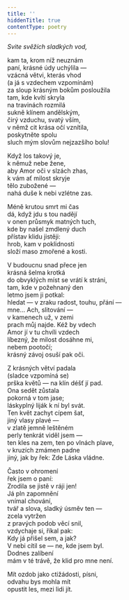 ```yaml
---
title: ''
hiddenTitle: true
contentType: poetry
---
```


<section>

_Svite svěžích sladkých vod,_

kam ta, krom níž neuznám  
paní, krásné údy uchýlila —  
vzácná větvi, kterás vhod  
(a já s vzdechem vzpomínám)  
za sloup krásným bokům posloužila  
tam, kde kvítí skryla  
na travinách rozmilá  
sukně klínem andělským,  
čirý vzduchu, svatý vším,  
v němž cit krása očí vznítila,  
poskytněte spolu  
sluch mým slovům nejzazšího bolu!

</section>

<section>

Když los takový je,  
k němuž nebe žene,  
aby Amor oči v slzách zhas,  
k vám ať milost skryje  
tělo zubožené —  
nahá duše k nebi vzlétne zas.

</section>

<section>

Méně krutou smrt mi čas  
dá, když jdu s tou nadějí  
v onen průsmyk matných tuch,  
kde by našel zmdlený duch  
přístav klidu jistěji:  
hrob, kam v poklidnosti  
složí maso zmořené a kosti.

</section>

<section>

V budoucnu snad přece jen  
krásná šelma krotká  
do obvyklých míst se vrátí k stráni,  
tam, kde v požehnaný den  
letmo jsem ji potkal:  
hledat — v zraku radost, touhu, přání —  
mne… Ach, slitování —  
v kamenech už, v zemi  
prach můj najde. Kéž by vdech  
Amor jí v tu chvíli vzdech  
líbezný, že milost dosáhne mi,  
nebem pootočí;  
krásný závoj osuší pak oči.

</section>

<section>

Z krásných větví padala  
(sladce vzpomíná se)  
prška květů — na klín déšť jí pad.  
Ona sedět zůstala  
pokorná v tom jase;  
láskyplný liják k ní byl svát.  
Ten květ zachyt cípem šat,  
jiný vlasy plavé —  
v zlatě jemně leštěném  
perly tenkrát viděl jsem —  
ten kles na zem, ten po vlnách plave,  
v kruzích zmámen padne  
jiný, jak by řek: Zde Láska vládne.

</section>

<section>

Často v ohromení  
řek jsem o paní:  
Zrodila se jistě v ráji jen!  
Já pln zapomnění  
vnímal chování,  
tvář a slova, sladký úsměv ten —  
zcela vytržen  
z pravých podob věcí snil,  
vzdychaje si, říkal pak:  
Kdy já přišel sem, a jak?  
V nebi cítil se — ne, kde jsem byl.  
Dodnes zalíbení  
mám v té trávě, že klid pro mne není.

</section>

<section>

Mít ozdob jako ctižádosti, písni,  
odvahu bys mohla mít  
opustit les, mezi lidi jít.

</section>
